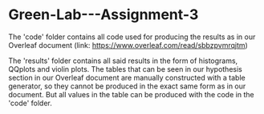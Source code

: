 # Green-Lab---Assignment-3

The 'code' folder contains all code used for producing the results as in our Overleaf document (link: https://www.overleaf.com/read/sbbzpvmrqjtm)

The 'results' folder contains all said results in the form of histograms, QQplots and violin plots. The tables that can be seen in our hypothesis 
section in our Overleaf document are manually constructed with a table generator, so they cannot be produced in the exact same form as in 
our document. But all values in the table can be produced with the code in the 'code' folder.

